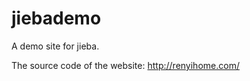 jiebademo
=========

A demo site for jieba.

The source code of the website: http://renyihome.com/


